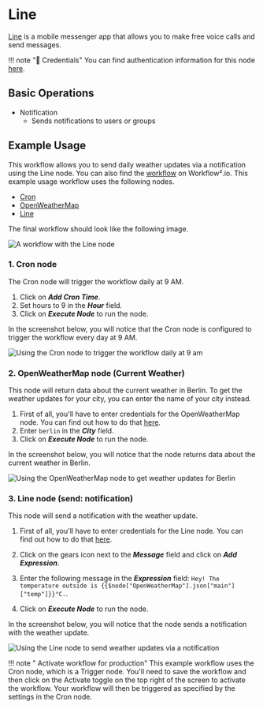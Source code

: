 # Line

[Line](https://line.me/) is a mobile messenger app that allows you to make free voice calls and send messages.

!!! note "🔑 Credentials"
    You can find authentication information for this node [here](/workflow/integrations/credentials/line/).


## Basic Operations

* Notification
    * Sends notifications to users or groups

## Example Usage

This workflow allows you to send daily weather updates via a notification using the Line node. You can also find the [workflow](https://n8n.io/workflows/773) on Workflow².io. This example usage workflow uses the following nodes.
- [Cron](/workflow/integrations/core-nodes/workflow-nodes-base.cron/)
- [OpenWeatherMap](/workflow/integrations/nodes/workflow-nodes-base.openWeatherMap/)
- [Line]()

The final workflow should look like the following image.

![A workflow with the Line node](/_images/integrations/nodes/line/workflow.png)

### 1. Cron node

The Cron node will trigger the workflow daily at 9 AM.

1. Click on ***Add Cron Time***.
2. Set hours to 9 in the ***Hour*** field.
3. Click on ***Execute Node*** to run the node.

In the screenshot below, you will notice that the Cron node is configured to trigger the workflow every day at 9 AM.

![Using the Cron node to trigger the workflow daily at 9 am](/_images/integrations/nodes/line/cron_node.png)

### 2. OpenWeatherMap node (Current Weather)

This node will return data about the current weather in Berlin. To get the weather updates for your city, you can enter the name of your city instead.

1. First of all, you'll have to enter credentials for the OpenWeatherMap node. You can find out how to do that [here](/workflow/integrations/credentials/openWeatherMap/).
2. Enter `berlin` in the ***City*** field.
3. Click on ***Execute Node*** to run the node.

In the screenshot below, you will notice that the node returns data about the current weather in Berlin.

![Using the OpenWeatherMap node to get weather updates for Berlin](/_images/integrations/nodes/line/openweathermap_node.png)

### 3. Line node (send: notification)

This node will send a notification with the weather update.

1. First of all, you'll have to enter credentials for the Line node. You can find out how to do that [here](/workflow/integrations/credentials/line/).
2. Click on the gears icon next to the ***Message*** field and click on ***Add Expression***.

3. Enter the following message in the ***Expression*** field: `Hey! The temperature outside is {{$node["OpenWeatherMap"].json["main"]["temp"]}}°C.`.
4. Click on ***Execute Node*** to run the node.


In the screenshot below, you will notice that the node sends a notification with the weather update.

![Using the Line node to send weather updates via a notification](/_images/integrations/nodes/line/line_node.png)

!!! note " Activate workflow for production"
    This example workflow uses the Cron node, which is a Trigger node. You'll need to save the workflow and then click on the Activate toggle on the top right of the screen to activate the workflow. Your workflow will then be triggered as specified by the settings in the Cron node.


